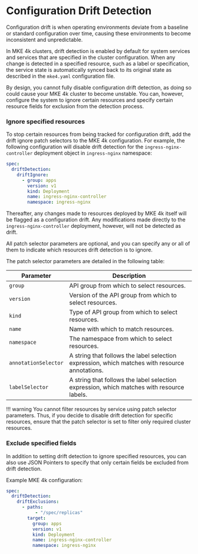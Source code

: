 # Configuration Drift Detection

Configuration drift is when operating environments deviate from a baseline or
standard configuration over time, causing these environments to become
inconsistent and unpredictable.

In MKE 4k clusters, drift detection is enabled by default for system services
and services that are specified in the cluster configuration. When any change
is detected in a specified resource, such as a label or specification, the
service state is automatically synced back to its original state as described
in the `mke4.yaml` configuration file.

By design, you cannot fully disable configuration drift detection, as doing so
could cause your MKE 4k cluster to become unstable. You can, however, configure
the system to ignore certain resources and specify certain resource fields for
exclusion from the detection process.

### Ignore specified resources

To stop certain resources from being tracked for configuration drift, add the
drift ignore patch selectors to the MKE 4k configuration. For example, the
following configuration will disable drift detection for the
`ingress-nginx-controller` deployment object in `ingress-nginx` namespace:

```yaml
spec:
  driftDetection:
    driftIgnore:
      - group: apps
        version: v1
        kind: Deployment
        name: ingress-nginx-controller
        namespace: ingress-nginx
```
Thereafter, any changes made to resources deployed by MKE 4k itself will be
flagged as a configuration drift. Any modifications made directly to the
`ingress-nginx-controller` deployment, however, will not be detected as drift.

All patch selector parameters are optional, and you can specify any or all of
them to indicate which resources drift detection is to ignore.

The patch selector parameters are detailed in the following table:

| Parameter            | Description                                                                                |
|----------------------|--------------------------------------------------------------------------------------------|
| `group`              | API group from which to select resources.                                                         |
| `version`            | Version of the API group from which to select resources.                                          |
| `kind`               | Type of API group from which to select resources.                                           |
| `name`               | Name with which to match resources.                                                              |
| `namespace`          | The namespace from which to select resources.                                                        |
| `annotationSelector` | A string that follows the label selection expression, which matches with resource annotations. |
| `labelSelector`      | A string that follows the label selection expression, which matches with resource labels.      |

!!! warning
    You cannot filter resources by service using
    patch selector parameters. Thus, if you decide to disable drift detection for
    specific resources, ensure that the patch selector is set to filter only
    required cluster resources.

### Exclude specified fields

In addition to setting drift detection to ignore specified resources, you can
also use JSON Pointers to specify that only certain fields be excluded from
drift detection.

Example MKE 4k configuration:

```yaml
spec:
  driftDetection:
    driftExclusions:
      - paths:
           - "/spec/replicas"
        target:
          group: apps
          version: v1
          kind: Deployment
          name: ingress-nginx-controller
          namespace: ingress-nginx
```